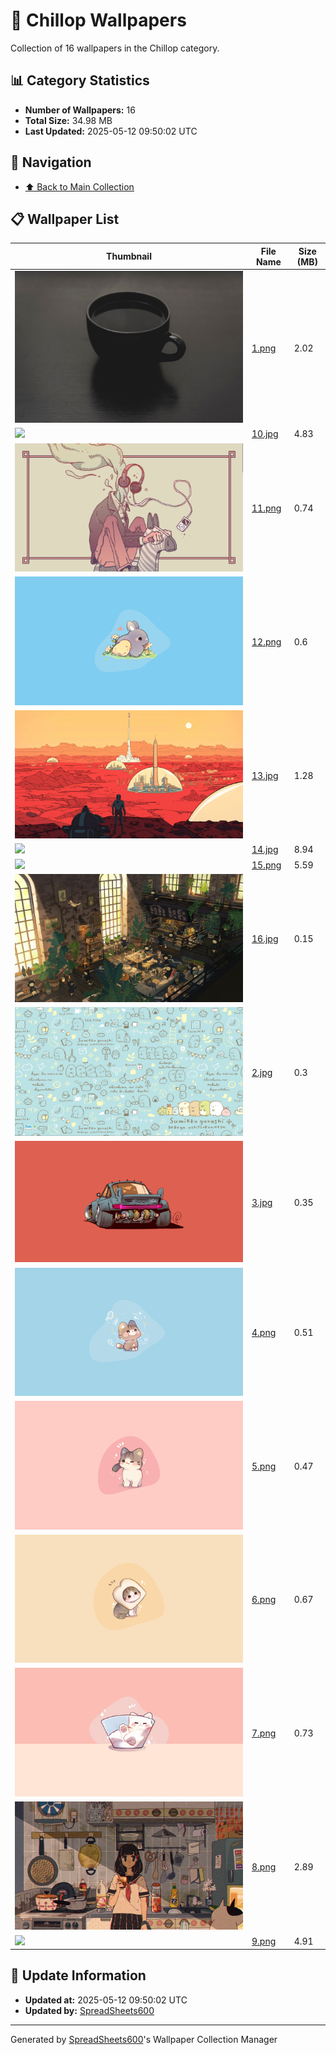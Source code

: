 # 📁 Chillop Wallpapers

Collection of 16 wallpapers in the Chillop category.

## 📊 Category Statistics
- **Number of Wallpapers:** 16
- **Total Size:** 34.98 MB
- **Last Updated:** 2025-05-12 09:50:02 UTC

## 📑 Navigation
- [⬆️ Back to Main Collection](../../README.md)

## 📋 Wallpaper List

| Thumbnail | File Name | Size (MB) |
|-----------|-----------|-----------|
| ![](1.png) | [1.png](1.png) | 2.02 |
| ![](10.jpg) | [10.jpg](10.jpg) | 4.83 |
| ![](11.png) | [11.png](11.png) | 0.74 |
| ![](12.png) | [12.png](12.png) | 0.6 |
| ![](13.jpg) | [13.jpg](13.jpg) | 1.28 |
| ![](14.jpg) | [14.jpg](14.jpg) | 8.94 |
| ![](15.png) | [15.png](15.png) | 5.59 |
| ![](16.jpg) | [16.jpg](16.jpg) | 0.15 |
| ![](2.jpg) | [2.jpg](2.jpg) | 0.3 |
| ![](3.jpg) | [3.jpg](3.jpg) | 0.35 |
| ![](4.png) | [4.png](4.png) | 0.51 |
| ![](5.png) | [5.png](5.png) | 0.47 |
| ![](6.png) | [6.png](6.png) | 0.67 |
| ![](7.png) | [7.png](7.png) | 0.73 |
| ![](8.png) | [8.png](8.png) | 2.89 |
| ![](9.png) | [9.png](9.png) | 4.91 |


## 🔄 Update Information
- **Updated at:** 2025-05-12 09:50:02 UTC
- **Updated by:** [SpreadSheets600](https://github.com/SpreadSheets600)

---
Generated by [SpreadSheets600](https://github.com/SpreadSheets600)'s Wallpaper Collection Manager

